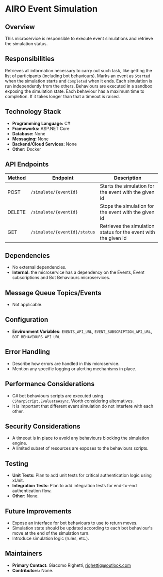 # AIRO Event Simulation

## Overview
This microservice is responsible to execute event simulations and retrieve the simulation status.

## Responsibilities
Retrieves all information necessary to carry out such task, like getting the list of participants (including bot behaviours).
Marks an event as `Started` when the simulation starts and `Completed` when it ends.
Each simulation is run independently from the others. 
Behaviours are executed in a sandbox exposing the simulation state.
Each behaviour has a maximum time to completion. If it takes longer than that a timeout is raised.

## Technology Stack
- **Programming Language:** C#
- **Frameworks:** ASP.NET Core
- **Database:** None
- **Messaging:** None
- **Backend/Cloud Services:** None
- **Other:** Docker

## API Endpoints
| Method | Endpoint                     | Description                                                     |
|--------|------------------------------|-----------------------------------------------------------------|
| POST   | `/simulate/{eventId}`        | Starts the simulation for the event with the given id           |
| DELETE | `/simulate/{eventId}`        | Stops the simulation for the event with the given id            |
| GET    | `/simulate/{eventId}/status` | Retrieves the simulation status for the event with the given id |

## Dependencies
- No external dependencies.
- **Internal:** the microservice has a dependency on the Events, Event subscriptions and Bot Behaviours microservices.

## Message Queue Topics/Events
- Not applicable.

## Configuration
- **Environment Variables:** `EVENTS_API_URL`, `EVENT_SUBSCRIPTION_API_URL`, `BOT_BEHAVIOURS_API_URL`

## Error Handling
- Describe how errors are handled in this microservice.
- Mention any specific logging or alerting mechanisms in place.

## Performance Considerations
- C# bot behaviours scripts are executed using `CSharpScript.EvaluateAsync`. Worth considering alternatives.
- It is important that different event simulation do not interfere with each other.

## Security Considerations
- A timeout is in place to avoid any behaviours blocking the simulation engine. 
- A limited subset of resources are exposes to the behaviours scripts.

## Testing
- **Unit Tests:** Plan to add unit tests for critical authentication logic using xUnit.
- **Integration Tests:** Plan to add integration tests for end-to-end authentication flow.
- **Other:** None.

## Future Improvements
- Expose an interface for bot behaviours to use to return moves.
- Simulation state should be updated according to each bot behaviour's move at the end of the simulation turn.
- Introduce simulation logic (rules, etc.).

## Maintainers
- **Primary Contact:** Giacomo Righetti, righettig@outlook.com
- **Contributors:** None.
